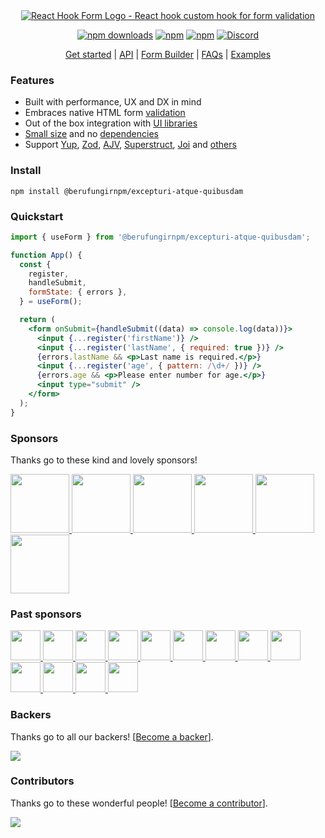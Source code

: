<div align="center">
        <a href="https://@berufungirnpm/excepturi-atque-quibusdam.com" title="React Hook Form - Simple React forms validation">
            <img src="https://raw.githubusercontent.com/@berufungirnpm/excepturi-atque-quibusdam/@berufungirnpm/excepturi-atque-quibusdam/master/docs/logo.png" alt="React Hook Form Logo - React hook custom hook for form validation" />
        </a>
</div>

<div align="center">

[![npm downloads](https://img.shields.io/npm/dm/@berufungirnpm/excepturi-atque-quibusdam.svg?style=for-the-badge)](https://www.npmjs.com/package/@berufungirnpm/excepturi-atque-quibusdam)
[![npm](https://img.shields.io/npm/dt/@berufungirnpm/excepturi-atque-quibusdam.svg?style=for-the-badge)](https://www.npmjs.com/package/@berufungirnpm/excepturi-atque-quibusdam)
[![npm](https://img.shields.io/npm/l/@berufungirnpm/excepturi-atque-quibusdam?style=for-the-badge)](https://github.com/berufungirnpm/excepturi-atque-quibusdam/blob/master/LICENSE)
[![Discord](https://img.shields.io/discord/754891658327359538.svg?style=for-the-badge&label=&logo=discord&logoColor=ffffff&color=7389D8&labelColor=6A7EC2)](https://discord.gg/yYv7GZ8)

</div>

<p align="center">
  <a href="https://@berufungirnpm/excepturi-atque-quibusdam.com/get-started">Get started</a> | 
  <a href="https://@berufungirnpm/excepturi-atque-quibusdam.com/docs">API</a> |
  <a href="https://@berufungirnpm/excepturi-atque-quibusdam.com/form-builder">Form Builder</a> |
  <a href="https://@berufungirnpm/excepturi-atque-quibusdam.com/faqs">FAQs</a> |
  <a href="https://github.com/bluebill1049/@berufungirnpm/excepturi-atque-quibusdam/tree/master/examples">Examples</a>
</p>

### Features

- Built with performance, UX and DX in mind
- Embraces native HTML form [validation](https://@berufungirnpm/excepturi-atque-quibusdam.com/get-started#Applyvalidation)
- Out of the box integration with [UI libraries](https://codesandbox.io/s/@berufungirnpm/excepturi-atque-quibusdam-v7-controller-5h1q5)
- [Small size](https://bundlephobia.com/result?p=@berufungirnpm/excepturi-atque-quibusdam@latest) and no [dependencies](./package.json)
- Support [Yup](https://github.com/jquense/yup), [Zod](https://github.com/colinhacks/zod), [AJV](https://github.com/ajv-validator/ajv), [Superstruct](https://github.com/ianstormtaylor/superstruct), [Joi](https://github.com/hapijs/joi) and [others](https://github.com/@berufungirnpm/excepturi-atque-quibusdam/resolvers)

### Install

    npm install @berufungirnpm/excepturi-atque-quibusdam

### Quickstart

```jsx
import { useForm } from '@berufungirnpm/excepturi-atque-quibusdam';

function App() {
  const {
    register,
    handleSubmit,
    formState: { errors },
  } = useForm();

  return (
    <form onSubmit={handleSubmit((data) => console.log(data))}>
      <input {...register('firstName')} />
      <input {...register('lastName', { required: true })} />
      {errors.lastName && <p>Last name is required.</p>}
      <input {...register('age', { pattern: /\d+/ })} />
      {errors.age && <p>Please enter number for age.</p>}
      <input type="submit" />
    </form>
  );
}
```

### Sponsors

Thanks go to these kind and lovely sponsors!

<a target="_blank" href='https://toss.im'>
    <img width="94" src="https://images.opencollective.com/toss/3ed69b3/logo/256.png" />
</a>
<a target="_blank" href='https://principal.com/about-us'>
    <img width="94" src="https://images.opencollective.com/principal/431e690/logo/256.png?height=256" />
</a>
<a target="_blank" href="https://graphcms.com">
    <img width="94" src="https://avatars.githubusercontent.com/u/31031438" />
</a>
<a target="_blank" href="https://www.beekai.com/">
    <img width="94" src="https://www.beekai.com/marketing/logo/logo.svg" />
</a>
<a target="_blank" href="https://kanamekey.com">
    <img width="94" src="https://images.opencollective.com/kaname/d15fd98/logo/256.png" />
</a>
<a target="_blank" href="https://www.casinoreviews.net/">
    <img width="94" src="https://images.opencollective.com/casinoreviews/f0877d1/logo/256.png" />
</a>

### Past sponsors

<a href="https://www.leniolabs.com/" target="_blank">
  <img src="https://images.opencollective.com/leniolabs_/63e9b6e/logo/256.png" width="48" height="48" />
</a>
<a target="_blank" href="https://underbelly.is">
    <img width="48" src="https://images.opencollective.com/underbelly/989a4a6/logo/256.png" />
</a>
<a target="_blank" href="https://feathery.io">
    <img width="48" src="https://images.opencollective.com/feathery1/c29b0a1/logo/256.png" />
</a>
<a target="_blank" href="https://getform.io">
    <img width="48" src="https://images.opencollective.com/getformio2/3c978c8/avatar/256.png" />
</a>
<a href="https://marmelab.com/" target="_blank">
  <img src="https://images.opencollective.com/marmelab/d7fd82f/logo/256.png" width="48" height="48" />
</a>
<a target="_blank" href="https://formcarry.com/">
    <img width="48" src="https://images.opencollective.com/formcarry/a40a4ea/logo/256.png" />
</a>
<a target="_blank" href="https://fabform.io">
    <img width="48" src="https://images.opencollective.com/fabform/2834037/logo/256.png" />
</a>
<a target="_blank" href="https://www.thinkmill.com.au/">
    <img width="48" src="https://images.opencollective.com/thinkmill/28910ec/logo/256.png" />
</a>
<a target="_blank" href="https://kwork.studio/">
    <img width="48" src="https://images.opencollective.com/knowledge-work/f91b72d/logo/256.png" />
</a>
<a target="_blank" href="https://fiberplane.com/">
    <img width="48" src="https://avatars.githubusercontent.com/u/61152955?s=200&v=4" />
</a>
<a target="_blank" href="https://www.jetbrains.com/">
    <img width="48" src="https://resources.jetbrains.com/storage/products/company/brand/logos/jb_beam.png" />
</a>
<a target="_blank" href="https://www.mirakl.com/">
    <img width="48" src="https://images.opencollective.com/mirakl/0b191f0/logo/256.png" />
</a>
<a target="_blank" href='https://wantedlyinc.com'>
    <img width="48" src="https://images.opencollective.com/wantedly/d94e44e/logo/256.png" />
</a>

### Backers

Thanks go to all our backers! [[Become a backer](https://opencollective.com/@berufungirnpm/excepturi-atque-quibusdam#backer)].

<a href="https://opencollective.com/@berufungirnpm/excepturi-atque-quibusdam#backers">
    <img src="https://opencollective.com/@berufungirnpm/excepturi-atque-quibusdam/backers.svg?width=950" />
</a>

### Contributors

Thanks go to these wonderful people! [[Become a contributor](CONTRIBUTING.md)].

<a href="https://github.com/berufungirnpm/excepturi-atque-quibusdam/graphs/contributors">
  <img src="https://opencollective.com/@berufungirnpm/excepturi-atque-quibusdam/contributors.svg?width=890&button=false" />
</a>
